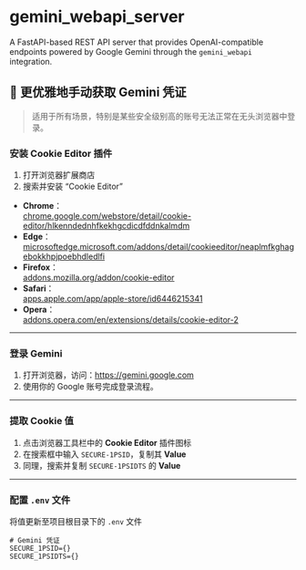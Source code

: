 # gemini_webapi_server

A FastAPI-based REST API server that provides OpenAI-compatible endpoints powered by Google Gemini through the `gemini_webapi` integration.




## 🚀 更优雅地手动获取 Gemini 凭证

> 适用于所有场景，特别是某些安全级别高的账号无法正常在无头浏览器中登录。


### 安装 Cookie Editor 插件

1. 打开浏览器扩展商店  
2. 搜索并安装 “Cookie Editor”  

- **Chrome**：  
  [chrome.google.com/webstore/detail/cookie-editor/hlkenndednhfkekhgcdicdfddnkalmdm](https://chrome.google.com/webstore/detail/cookie-editor/hlkenndednhfkekhgcdicdfddnkalmdm)  
- **Edge**：  
  [microsoftedge.microsoft.com/addons/detail/cookieeditor/neaplmfkghagebokkhpjpoebhdledlfi](https://microsoftedge.microsoft.com/addons/detail/cookieeditor/neaplmfkghagebokkhpjpoebhdledlfi)  
- **Firefox**：  
  [addons.mozilla.org/addon/cookie-editor](https://addons.mozilla.org/addon/cookie-editor)  
- **Safari**：  
  [apps.apple.com/app/apple-store/id6446215341](https://apps.apple.com/app/apple-store/id6446215341)  
- **Opera**：  
  [addons.opera.com/en/extensions/details/cookie-editor-2](https://addons.opera.com/en/extensions/details/cookie-editor-2)  

---

### 登录 Gemini

1. 打开浏览器，访问：https://gemini.google.com  
2. 使用你的 Google 账号完成登录流程。

---

### 提取 Cookie 值

1. 点击浏览器工具栏中的 **Cookie Editor** 插件图标  
2. 在搜索框中输入 `SECURE-1PSID`，复制其 **Value**  
3. 同理，搜索并复制 `SECURE-1PSIDTS` 的 **Value**

---

### 配置 `.env` 文件

将值更新至项目根目录下的 `.env` 文件

```dotenv
# Gemini 凭证
SECURE_1PSID={}
SECURE_1PSIDTS={}
````
